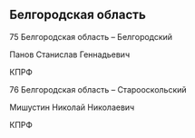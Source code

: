 ## Белгородская область
   
   75 Белгородская область – Белгородский
   
   Панов Станислав Геннадьевич
   
   КПРФ
   
   76 Белгородская область – Старооскольский
   
   Мишустин Николай Николаевич
   
   КПРФ
   
